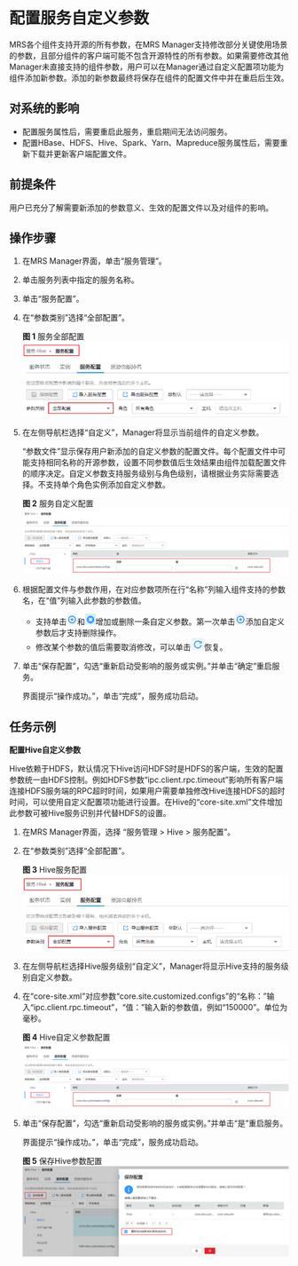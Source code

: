 # 配置服务自定义参数<a name="ZH-CN_TOPIC_0174499423"></a>

MRS各个组件支持开源的所有参数，在MRS Manager支持修改部分关键使用场景的参数，且部分组件的客户端可能不包含开源特性的所有参数。如果需要修改其他Manager未直接支持的组件参数，用户可以在Manager通过自定义配置项功能为组件添加新参数。添加的新参数最终将保存在组件的配置文件中并在重启后生效。

## 对系统的影响<a name="zh-cn_topic_0035251703_section52388079191833"></a>

-   配置服务属性后，需要重启此服务，重启期间无法访问服务。
-   配置HBase、HDFS、Hive、Spark、Yarn、Mapreduce服务属性后，需要重新下载并更新客户端配置文件。

## 前提条件<a name="zh-cn_topic_0035251703_section41613932191911"></a>

用户已充分了解需要新添加的参数意义、生效的配置文件以及对组件的影响。

## 操作步骤<a name="zh-cn_topic_0035251703_section46971658191927"></a>

1.  在MRS Manager界面，单击“服务管理”。
2.  单击服务列表中指定的服务名称。
3.  单击“服务配置”。
4.  在“参数类别”选择“全部配置”。

    **图 1**  服务全部配置<a name="zh-cn_topic_0035251703_fig550102619359"></a>  
    ![](figures/服务全部配置.png "服务全部配置")

5.  在左侧导航栏选择“自定义”，Manager将显示当前组件的自定义参数。

    “参数文件”显示保存用户新添加的自定义参数的配置文件。每个配置文件中可能支持相同名称的开源参数，设置不同参数值后生效结果由组件加载配置文件的顺序决定。自定义参数支持服务级别与角色级别，请根据业务实际需要选择。不支持单个角色实例添加自定义参数。

    **图 2**  服务自定义配置<a name="zh-cn_topic_0035251703_fig0806841112914"></a>  
    ![](figures/服务自定义配置.png "服务自定义配置")

6.  根据配置文件与参数作用，在对应参数项所在行“名称”列输入组件支持的参数名，在“值”列输入此参数的参数值。
    -   支持单击![](figures/icon_mrs_addparameter-21.jpg)和![](figures/icon_mrs_deleteparameter-22.jpg)增加或删除一条自定义参数。第一次单击![](figures/icon_mrs_addparameter-21.jpg)添加自定义参数后才支持删除操作。
    -   修改某个参数的值后需要取消修改，可以单击![](figures/icon_mrs_cancel.jpg)恢复。

7.  单击“保存配置”，勾选“重新启动受影响的服务或实例。”并单击“确定”重启服务。

    界面提示“操作成功。”，单击“完成”，服务成功启动。


## 任务示例<a name="zh-cn_topic_0035251703_section32890065192053"></a>

**配置Hive自定义参数**

Hive依赖于HDFS，默认情况下Hive访问HDFS时是HDFS的客户端，生效的配置参数统一由HDFS控制。例如HDFS参数“ipc.client.rpc.timeout”影响所有客户端连接HDFS服务端的RPC超时时间，如果用户需要单独修改Hive连接HDFS的超时时间，可以使用自定义配置项功能进行设置。在Hive的“core-site.xml”文件增加此参数可被Hive服务识别并代替HDFS的设置。

1.  在MRS Manager界面，选择 “服务管理 \> Hive \> 服务配置”。
2.  在“参数类别”选择“全部配置”。

    **图 3**  Hive服务配置<a name="zh-cn_topic_0035251703_fig1022124162519"></a>  
    ![](figures/Hive服务配置.png "Hive服务配置")

3.  在左侧导航栏选择Hive服务级别“自定义”，Manager将显示Hive支持的服务级别自定义参数。
4.  在“core-site.xml”对应参数“core.site.customized.configs”的“名称：”输入“ipc.client.rpc.timeout”，“值：”输入新的参数值，例如“150000”。单位为毫秒。

    **图 4**  Hive自定义参数配置<a name="zh-cn_topic_0035251703_fig1625984732516"></a>  
    ![](figures/Hive自定义参数配置.png "Hive自定义参数配置")

5.  单击“保存配置”，勾选“重新启动受影响的服务或实例。”并单击“是”重启服务。

    界面提示“操作成功。”，单击“完成”，服务成功启动。

    **图 5**  保存Hive参数配置<a name="zh-cn_topic_0035251703_fig168361045162719"></a>  
    ![](figures/保存Hive参数配置.png "保存Hive参数配置")


